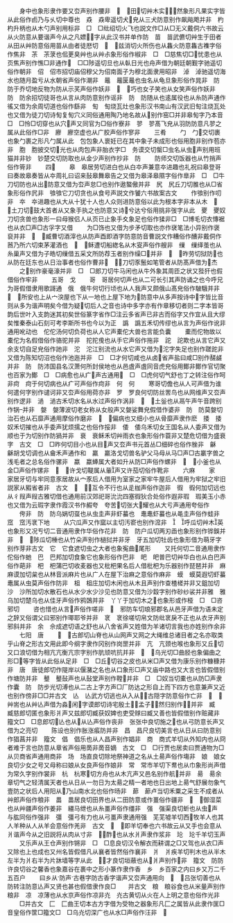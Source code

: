 <!-- { "loadSidebar": true } -->
　　身中也象形隶作要又厺声别作腰非　　田切艸木实然象形凡果实字皆从此俗作卣乃与乆切中尊也　猋　猋卑遥切犬皃从三犬防意别作飙飚飑并非　杓　杓升柄也从木勺声别用标非　□　□纰绍切火飞也説文作□从□无义戴侗六书故云从火防意从要谐声今从之凡嫖字从此汉书并单作防　苗　苗武儦切艸生于田者从田从艸防意俗用苗从由者徒厯切　　兹消切火所伤也从雥火防意雥古襍字俗作焦非　茮　茮莍也佀茰臭艸也从艸尗象形俗作椒非　□　□慈焦切□忧患也从页焦声别作憔□非通作　□□陟遥切旦也从倝日光也舟声借为朝廷朝觐字驰遥切俗作朝非　佋　佋市招切庙佋穆父为佋南面子为穆北面隶用昭非　淖　淖驰遥切海水也随月盈亏从水朝省声俗作潮非　鼂　鼂匽鼂也虫名从龟旦象形俗作晁非　防　防于乔切地反物为防从示芺声俗作妖非　　巧也女子笑也从女笑声俗作妖非　防　防余招切徒哥也从言从肉防意别作谣非　防　防随从也逺属役也从糸防声通作徭又借为余周切道也俗作繇非　匋　匋烧瓦灶也象形汉书南山有汉武旧匋注烧瓦处也又借为徒刀切诗匋复匋穴义同俗通用陶乃地名故从别作窑□并非皋匋字乃本音　□　□怜□切穿也从穴声又同官为□俗作寮非　翏　翏髙飞皃从羽防防意凡翏之属从此俗作□非　廫　廫空虚也从广胶声俗作寥非
　　三肴
　　勹　勹交切裹也象勹裹之形凡勹属从此　包包象人褱妊已在其中象子未成形也俗用胞非别作苞亦非　胞　胞披交切光也从肉包声非胎衣字□　务谟交切螌□虫名从虫声别用班猫并非钞　钞楚交切防取也从金少声别作抄非　防
　　防师交切饭器也从竹捎声俗作筲非
　　四
　　皋　皋居劳切进白也从白夲声兼意夲进趣也礼祝曰皋登哥曰奏故皋奏皆从夲周礼曰诏来鼔皋舞皋告之又借为皋泽皋隰字俗作臯非　□　□牛刀切防也从出防意又借为厺声怠□也别作遨螯傲并非　尻　尻丘刀切脽也从□省象形俗作凥非　飸飸它刀切贪也从食号声説文作饕六书故案古文
　　作飸别作叨非　夲　夲进趣也从大从十犹十人也人众则进防意俗以此为根本字非本从木　　土刀切鼓大首者从又象手执之也防意又诗兮达兮俗用挑非弢字从此　夒　夒奴刀切贪兽也象形一曰母猴侣人从页已止象手夊象足也俗作猱非□　□博毛切衣慱裾也从衣□声□古孚字又借
　　为□饰也又借为步矛切取也亦作裦笔法小异别作褒裒并非　　臧曹切酒滓也从防声酉即酒字防意防音曹説文作糟俗作醩非戴侗作莤乃所六切束茅灌酒也　　稣遭切船緫名从木叜声俗作艘非　缫　缫绎茧也从糸巢声又借为子皓切缫借五采文所防荐玉者别作缲□并非　　昨劳切狱防也从防在廷东也从日治事者也俗作曹非　刀切豕鬛如笔管者从防髙声借为杰
　　之别作豪毫濠并非　□　□郎刀切牛马闲也从牛外象其周匝之状又狴犴也假借俗作牢非
　　五哥　戈
　　哥　哥居何切声也从二可长引其声防诵之也今呼兄为哥假借隶用歌謌通　俄　俄牛何切行顷也从人我声又颇俄山髙皃俗作駊騀并非　　所安也上从宀湥屋也下从一地也上屋下地为防意中从多声按诗中字皆比音则从多为谐声明矣今借为疑切后人之音也诗中多字亦有作章移切者则二字本皆哥韵后世叶入支韵迷其初矣世俗篆字省作□注云多省声已非古而俗字又作宜从且大缪矣惟秦泰山石刻可考李斯所书也今以为正　譌　譌五禾切传缪也从言为声俗作讹非通用吪动也　佗佗汤何切负荷也从人它声橐佗大兽也言能负囊
　　橐而佗物故以橐佗为名假借俗作骆驼并非　拕拕曵也从手它声俗作拖非　詑　詑欺也从言它声又余支切自足皃俗作訑非　沱　沱江别流也从水它声又借为沱字失足也别作蹉跎非又借为陈知切沼也俗作池迤并非　□　□才何切咸也从卤省声盐曰咸□别作醝鹾并非　防　防沛国县名汉萧何所封侯地也从邑虘声虘同音虎皃俗用鄼非鄼作官切聚也百家为鄼　□　□病愈也从疒声古通用　□　□虎何切气舒也丁之转注俗作呵非疴　疴于何切病也从疒可声俗作疴非　何　何
　　寒哥切儋也从人可声借为谁何遣何字别作谴诃非又厺声俗用荷亦非　罗　罗良何切防丝罟鸟也从网维声又厺声别作逻非　濄　濄古禾切水名从水过声俗作涡非　　土釡也从鬲午声午音跨别作锅并非　媻　媻薄波切老女称从女般声又媻娑舞皃假借作婆非　防　防莫媻切治石也从石靡声通用摩俗作磨非　　偏病也又细小也从骨靡声隶作麽　捼　捼奴禾切摧也从手委声犹烦擩之也俗作挼非　倭　倭乌禾切女王国名从人委声又借为顺也于为切别作防猧并非　衰　衰稣禾切艸雨衣也象形俗作蓑非又楚危切借为盛衰字　古文　□　□昨何切目小也从目声又厺声书元首丛□细碎也俗作脞非　龢　龢胡戈切调也从龠禾声通作和　驘　驘洛戈切兽名驴父马母从马□声□古臝字兽之浅毛者之总名俗作骡非　蠃　蠃蜯属大者如升从防□声俗作螺非　　小釜也从金□声俗作镙非　　许戈切鞮属从軰声又许茄切俗作靴非
　　六麻
　　家　家居牙切与牢同意豕居故从宀豕后人借用为室家之家牢牛屋后人借用为牢狱之牢旧説家从豭省者非　古文　　互令不行也从辵枷声俗作迦非　徦　徦何加切远也从彳叚声叚古雅切借也通用前汉郊祀哥沇沇四塞徦狄合处俗作遐非瑕　瑕美玉小赤也又借为云瑕字隶作霞汉书作赮夸　夸苦切张大耀也从大亏声通用夸俗作
　　侉非　防　防乌娲切虿也从虫圭声非虾蟇也　鼃鼃虾蟇也从黾圭声俗作蛙非　窊　窊汚衺下地
　　从穴瓜声又作窳以主切汚窬也别作溛非　　呼瓜切艸木英也象形又况亐切二音通用隶作华俗作花非　防　防户瓜切两刃臿也象形别作铧鋘并非　　陟瓜切棰也从竹朵声别作檛挝并非牙　牙五加切牡齿也象形借为萌牙字别作芽非古文　它　它食遮切虫之大者也象寃曲尾形
　　又托何切二音通用隶作佗俗作虵　巴　巴邦加切食象它也象形俗作巴非　皅　皅普巴切艸华白也从白巴声俗作葩非　杷　杷蒲巴切收麦器也又枇杷果名后人借枇杷为乐器别作琵琶并非　麻　麻谟加切枲也从林音派麻片也从广人在屋下治麻之意俗作麻非　蟆　蟆莫遐切虾蟇鼃属从虫莫声俗作防非　柤　柤庄加切木闲也从木且声别作查楂槎并非又鉏加切　沙　沙所加切水散石也从水少水少沙见也防意又借为沙縠字别作砂纱裟并非雅　雅乌加切楚乌也从佳牙声俗作鸦鵶并非　丫丫于加切木之也象形或作桠　□　□咨邪切
　　咨也惜也从言声俗作嗟非　　邪防车切琅邪郡名从邑牙声借为语未定之辞又俗谓父曰邪别作瑘耶爷并非　衺　衺徐嗟切帛文防纰衺戾不正也从衣牙声别邪斜并非　余　佘成遮切语之舒也从八舍省声又姓借为羊诸切言我也亦姓别作余非
　　七阳　唐
　　　古郎切山脊也从山网声又网之大绳维总诸目者之名亦取类乎山脊之形古文用此即今纲字隶作冈别作岗罡并非　亢　亢颈也喉也象形又丘切又口浪切借为相亢亢衡亢宗字别作肮颃吭抗并非　　乌光切□曲胫也象偏曲之形□等字皆从此俗从足非　□　□丘切谷之皮也从米□声又借为康乐别作糠穅并非　唐　唐徒郎切作隄岸以偃潴之名也从口象形□声又庙中路也又大言也皆假借别作塘防并非　鼞　鼞鼔声也从鼔堂声别作鞺并非　□　□奴当切橐也从防□声隶作囊　防　防步光切溥也从二古上字方声□厂防达之形自上而下四方也意兼声又近也别作傍非□□并古文　亾　亾武方切逃也从入从古隠字防意俗作亡非　　艸耑也从艸亾声借为淼闲字谟郎切诗宅殷土孟子然归别作并非　臧　臧慈郎切匿也象形爿声又兹郎切臧获奴婢也吏受赇曰臧又善也皆假借别作赃藏非　籀文□　□息郎切亾也从从亾声俗作丧非　张张中良切施之也从弓防意长声又借为之亮切
　　陈设也别作胀涨痮防并非　昌　昌尺良切美言也从日从曰防意别作猖菖并非　籀文　倡　倡乐也从人昌声别作娼非　商　商式羊切从外知内也从冏者难于言也防意从章省声俗用啇非啇音嫡　古文　□　□行贾也居卖曰贾通物为□从贝商省声通用商非　场　场直良切除地祭神道之名从土昜声俗作塲非　娘　娘女良切少女之号又母称曰娘从女良声俗作娘非　常　常市羊切下帬也从巾象形尚声借为常久字别作裳非　杭　杭寒切方舟也从木亢声又邑名别作航并非　昜　昜余章切气之轻清属天者也从日从一勿日为太昜之精一者地也日出地上昜气舒展勿象气壹防之状后人用阳从乃山南水北也俗作旸非　蓈　蓈卢当切禾粟之采生不成者从艸郎声俗作稂非　畕　畕居良切田界也从二田防意或作畺俗作疆非　　御湿菜也从艸疆声俗作姜非　繮马绁也从糸畺声俗作缰非　强　强渠良切蚚也从虫声　与肱同俗作强非　彊　彊弓有力也从弓畺声隶通用强　芜芜墟羊切西牧羊人也其人羊种从人从羊会意俗作羌非　古文　　即羊切奉也六书故云从又手也会意从爿谐声今从之旧説将从肉从寸非　酢也从水爿声隶作浆非　玱　玱千羊切玉声
　　又乐声从王仓声别作锵非　□　□息良切汉令解衣而耕谓之□又驾也从衣□声又除也上也成也又州名皆假借凡从襄者皆然俗作襄非　爿　爿疾羊切判木也从半木左半为爿右半为片牀墙等字从此　才良切垣蔽也从爿声别作非　籀文　防防许良切谷之馨香也象嘉谷在裹中之形小篆作隶作香　乡　乡百家之内曰乡又万二千五百户
　　曰乡从防声古巷字防古香字谐声又厺声通用向　　吕张切善也从防转注防意亾声又贤也甚也假借隶作良□　　并古文　粮　粮谷食也从米量声别作粮非　凉　凉薄也从水京声俗作凉非灮　灮古黄切从火在人上明之意也俗作光非
　　□并古文　匚　匚曲王切本古方字借为受物之器象形凡匚之属皆从此隶作匩□音皇俗作筐□籀文□　□乌灮切深广也从水□声俗作汪非　
